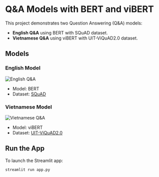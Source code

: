 # Q&A Models with BERT and viBERT

This project demonstrates two Question Answering (Q&A) models:

- **English Q&A** using BERT with SQuAD dataset.
- **Vietnamese Q&A** using viBERT with UIT-ViQuAD2.0 dataset.

## Models

### English Model

![English Q&A](E:\AI\QABert\images\Q&A_English_Demo.png)

- Model: BERT
- Dataset: [SQuAD](https://drive.google.com/file/d/10II700yrTxOMIInqSUXWRWwHc9pLK-hW/view?usp=sharing)

### Vietnamese Model

![Vietnamese Q&A](E:\AI\QABert\images\Q&A_Vietnamese_Demo.png)

- Model: viBERT
- Dataset: [UIT-ViQuAD2.0](https://drive.google.com/file/d/1n0lA92OnnvAArWLptz_5ejIsMY4tjedQ/view?usp=sharing)

## Run the App

To launch the Streamlit app:

```bash
streamlit run app.py
